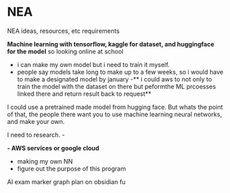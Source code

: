 # NEA

NEA ideas, resources, etc
requirements

**Machine learning with tensorflow, kaggle for dataset, and huggingface for the model**
so looking online at school 
- i can make my own model but i need to train it myself.
- people say models take long to make up to a few weeks, so i would have to make a designated model by january
-** i could aws to not only to train the model with the dataset on there but peformthe ML prcoesses linked there and return result back to request**

I could use a pretrained made model from hugging face. But whats the point of that, the people there want you to use machine learning neural networks, and make your own.

I need to research. - 

**- AWS services or google cloud**
- making my own NN
- figure out the purpose of this program

AI exam marker
graph plan on obsidian
fu
